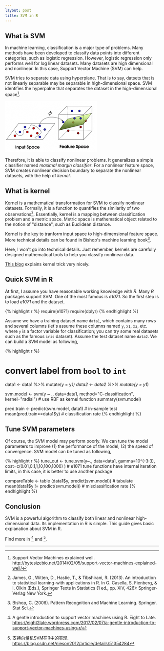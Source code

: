 ```yaml
---
layout: post
title: SVM in R
---
```


## What is SVM

In machine learning, classification is a major type of problems. Many methods have been developed to classify data points into different categories, such as logistic regression. However, logistic regression only performs well for log linear datasets. Many datasets are high dimensional and nonlinear. In this case, Support Vector Machine (SVM) can help.

SVM tries to separate data using hyperplane. That is to say, datsets that is not linearly separable may be separable in high-dimensional space. SVM identifies the hyperpalne that separates the dataset in the high-dimensional space[^1]. 

![alt text]( ../assets/images/svm-1.png "SVM separation in high-dimensional space")

Therefore, it is able to classify nonlinear problems. It generalizes a simple classifier named *maximal margin classifier*. For a nonlinear feature space, SVM creates nonlinear decision boundary to separate the nonlinear datasets, with the help of *kernel*.

## What is kernel

Kernel is a mathematical transformation for SVM to classify nonlinear datasets. Formally, it is a function to quantifies the similarity of two observations[^2]. Essentially, kernel is a mapping between classification problem and a metric space. Metric space is mathematical object related to the notion of "distance", such as Euclidean distance.

Kernel is the key to tranform input space to high-dimensional feature space. More technical details can be found in Bishop's machine learning book[^3].

Here, I won't go into technical details. Just remember, kernels are carefully designed mathematical tools to help you classify nonlinear data.

[This blog](https://eight2late.wordpress.com/2017/02/07/a-gentle-introduction-to-support-vector-machines-using-r/) explains kernel trick very nicely.

## Quick SVM in R

At first, I assume you have reasonable working knowledge with *R*. Many *R* packages support SVM. One of the most famous is *e1071*. So the first step is to load *e1071* and the dataset.

{% highlight r %}
require(e1071)
require(dplyr)
{% endhighlight %}

Assume we have a training dataset name `data1`, which contains many rows and several columns (let's assume these columns named `y`, `x1`, `x2`, etc. where `y` is a factor variable for classification; you can try some real datasets such as the famous `iris` dataset). Assume the test dataset name `data2`. We can build a SVM model as following,

{% highlight r %}
# convert label from `bool` to `int`
data1 <- data1 %>% mutate(y = y*1)
data2 <- data2 %>% mutate(y = y*1)

svm.model <- svm(y ~ .,
                 data=data1, 
                 method="C-classification", 
                 kernel="radial") # use RBF as kernel function
summary(svm.model)

pred.train <- predict(svm.model, data1) # in-sample test
mean(pred.train==data1$y) # classification rate
{% endhighlight %}

## Tune SVM parameters

Of course, the SVM model may perform poorly. We can tune the model parameters to improve (1) the performance of the model; (2) the speed of convergence. SVM model can be tuned as following,

{% highlight r %}
tune_out <- tune.svm(y~.,
                     data=data1,
                     gamma=10^(-3:3),
                     cost=c(0.01,0.1,1,10,100,1000) ) # e1071 tune functions have internal iteration limits, in this case, it is better to use another package

compareTable <- table (data1$y, predict(svm.model))  # tabulate
mean(data1$y != predict(svm.model)) # misclassification rate
{% endhighlight %}

## Conclusion

SVM is a powerful algorithm to classify both linear and nonlinear high-dimensional data. Its implementation in R is simple. This guide gives basic explanation about SVM in R.

Find more in [^4] and [^5].

--------
[^1]: Support Vector Machines explained well. http://bytesizebio.net/2014/02/05/support-vector-machines-explained-well/
[^2]: James, G., Witten, D., Hastie, T., & Tibshirani, R. (2013). An introduction to statistical learning-with applications in R. In G. Casella, S. Fienberg, & I. Olkin (Eds.), Springer Texts in Statistics (1 ed., pp. XIV, 426): Springer-Verlag New York.
[^3]: Bishop, C. (2006). Pattern Recognition and Machine Learning. Springer. Stat Sci.
[^4]:  A gentle introduction to support vector machines using R. Eight to Late. https://eight2late.wordpress.com/2017/02/07/a-gentle-introduction-to-support-vector-machines-using-r/
[^5]: 支持向量机SVM在R中的实现. https://blog.csdn.net/nieson2012/article/details/51354284


<script type="text/javascript" async
  src="https://cdn.mathjax.org/mathjax/latest/MathJax.js?config=TeX-MML-AM_CHTML">
</script>
